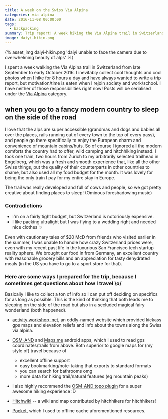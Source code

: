 ```yaml
---
title: A week on the Swiss Via Alpina
categories: via alpina
date: 2016-11-08 00:00:00
tags:
  - backpacking
summary: Trip report! A week hiking the Via Alpina trail in Switzerland
image: daiyi-hikin.png
---
```


{% asset_img daiyi-hikin.png 'daiyi unable to face the camera due to overwhelming beauty of alps' %}

I spent a week walking the Via Alpina trail in Switzerland from late September to early October 2016. I inevitably collect cool thoughts and cool photos when I hike for 8 hours a day and have always wanted to write a trip report, but motivation/time is eaten when I rejoin society and work/school. I have neither of those responsibilities right now! Posts will be serialised under the [Via Alpina](/blog/categories/via-alpina) category.

## when you go to a fancy modern country to sleep on the side of the road

I love that the alps are super accessible (grandmas and dogs and babies all over the places, rails running out of every town to the top of every pass), and people go there specifically to enjoy the European charm and convenience of mountain cabins/huts. So of course I ignored all the modern comforts the country had to offer, wild camping and hitchhiking instead. I took one train, two hours from Zurich to my arbitrarily selected trailhead in Engelberg, which was a fresh and smooth experience that, like all the other Swiss things, put the quality of their counterparts in other countries to shame, but also used all my food budget for the month. It was lovely for being the only train I pay for my entire stay in Europe.

The trail was really developed and full of cows and people, so we got pretty creative about finding places to sleep! (Ominous foreshadowing music)
 <!-- more -->

### Contradictions

* I'm on a fairly tight budget, but Switzerland is notoriously expensive.
* I like packing ultralight but I was flying to a wedding right and needed nice clothes ✨

Even with cautionary tales of $20 McD from friends who visited earlier in the summer, I was unable to handle how crazy Switzerland prices were, even with my recent past life in the luxurious San Francisco tech startup reality sphere. We brought our food in from Germany, an excellent country with reasonable grocery bills and an appreciation for tasty dehydrated meals (in the US you have to go to a sport store for that).

### Here are some ways I prepared for the trip, because I sometimes get questions about how I travel \o/

Basically I like to collect a ton of info so I can put off deciding on specifics for as long as possible. This is the kind of thinking that both leads me to sleeping on the side of the road but also in a secluded magical fairy wonderland (both happened).

* [activity workshop .net](https://activityworkshop.net/hiking/alpinepassroute), an oddly-named website which provided kickass gps maps and elevation reliefs and info about the towns along the Swiss via alpina.

* [OSM-AND](http://osmand.net/) and [Maps.me](http://maps.me/en/) android apps, which I used to read gps coordinates/trails from above. Both superior to google maps for (my style of) travel because of
  - excellent offline support
  - easy bookmarking/note-taking that exports to standard formats
  - you can search for bathrooms omg
  - more data for hiking trail/natural features (eg mountain peaks)  


* I also highly recommend the [OSM-AND topo plugin](http://osmand.net/features?id=contour-lines-plugin) for a super awesome hiking experience :D

* [Hitchwiki](http://hitchwiki.org/) -- a wiki and map contributed by hitchhikers for hitchhikers!

* [Pocket](https://getpocket.com), which I used to offline cache aforementioned resources.

